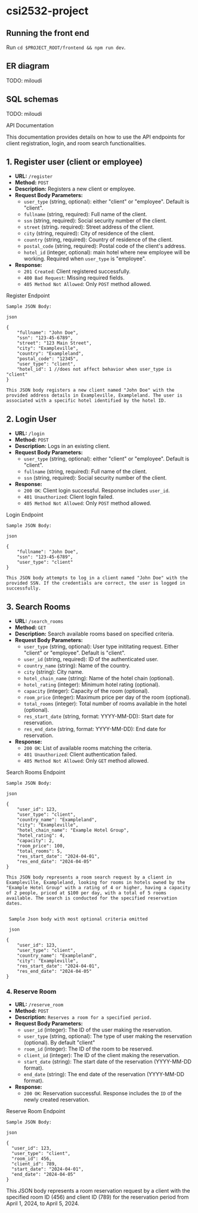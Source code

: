 # csi2532-project

## Running the front end
Run `cd $PROJECT_ROOT/frontend && npm run dev`.

## ER diagram
TODO: miloudi

## SQL schemas
TODO: miloudi



 API Documentation

This documentation provides details on how to use the API endpoints for client registration, login, and room search functionalities.

## 1. Register user (client or employee)

- **URL:** `/register`
- **Method:** `POST`
- **Description:** Registers a new client or employee.
- **Request Body Parameters:**
  - `user_type` (string, optional): either "client" or "employee". Default is "client".
  - `fullname` (string, required): Full name of the client.
  - `ssn` (string, required): Social security number of the client.
  - `street` (string، required): Street address of the client.
  - `city` (string, required): City of residence of the client.
  - `country` (string, required): Country of residence of the client.
  - `postal_code` (string, required): Postal code of the client's address.
  - `hotel_id` (integer, optional): main hotel where new employee will be working. Required when `user_type` is "employee".
- **Response:**
  - `201 Created`: Client registered successfully.
  - `400 Bad Request`: Missing required fields.
  - `405 Method Not Allowed`: Only `POST` method allowed.
 
Register Endpoint

    Sample JSON Body:

    json

    {
        "fullname": "John Doe",
        "ssn": "123-45-6789",
        "street": "123 Main Street",
        "city": "Exampleville",
        "country": "Exampleland",
        "postal_code": "12345",
        "user_type": "client",
        "hotel_id": 1 //does not affect behavior when user_type is "client"
    }

    This JSON body registers a new client named "John Doe" with the provided address details in Exampleville, Exampleland. The user is associated with a specific hotel identified by the hotel ID.

## 2. Login User

- **URL:** `/login`
- **Method:** `POST`
- **Description:** Logs in an existing client.
- **Request Body Parameters:**
  - `user_type` (string, optional): either "client" or "employee". Default is "client".
  - `fullname` (string, required): Full name of the client.
  - `ssn` (string, required): Social security number of the client.
- **Response:**
  - `200 OK`: Client login successful. Response includes `user_id`.
  - `401 Unauthorized`: Client login failed.
  - `405 Method Not Allowed`: Only `POST` method allowed.

Login Endpoint

    Sample JSON Body:

    json

    {
        "fullname": "John Doe",
        "ssn": "123-45-6789",
        "user_type": "client"
    }

    This JSON body attempts to log in a client named "John Doe" with the provided SSN. If the credentials are correct, the user is logged in successfully.


## 3. Search Rooms

- **URL:** `/search_rooms`
- **Method:** `GET`
- **Description:** Search available rooms based on specified criteria.
- **Request Body Parameters:**
  - `user_type` (string, optional): User type inititating request. Either "client" or "employee". Default is "client".
  - `user_id` (string, required): ID of the authenticated user.
  - `country_name` (string): Name of the country.
  - `city` (string): City name.
  - `hotel_chain_name` (string): Name of the hotel chain (optional).
  - `hotel_rating` (integer): Minimum hotel rating (optional).
  - `capacity` (integer): Capacity of the room (optional).
  - `room_price` (integer): Maximum price per day of the room (optional).
  - `total_rooms` (integer): Total number of rooms available in the hotel (optional).
  - `res_start_date` (string, format: YYYY-MM-DD): Start date for reservation.
  - `res_end_date` (string, format: YYYY-MM-DD): End date for reservation.
- **Response:**
  - `200 OK`: List of available rooms matching the criteria.
  - `401 Unauthorized`: Client authentication failed.
  - `405 Method Not Allowed`: Only `GET` method allowed.
 
Search Rooms Endpoint

    Sample JSON Body:

    json

    {
        "user_id": 123,
        "user_type": "client",
        "country_name": "Exampleland",
        "city": "Exampleville",
        "hotel_chain_name": "Example Hotel Group",
        "hotel_rating": 4,
        "capacity": 2,
        "room_price": 100,
        "total_rooms": 5,
        "res_start_date": "2024-04-01",
        "res_end_date": "2024-04-05"
    }

    This JSON body represents a room search request by a client in Exampleville, Exampleland, looking for rooms in hotels owned by the "Example Hotel Group" with a rating of 4 or higher, having a capacity of 2 people, priced at $100 per day, with a total of 5 rooms available. The search is conducted for the specified reservation dates.


     Sample Json body with most optional criteria omitted
     
     json

    {
        "user_id": 123,
        "user_type": "client",
        "country_name": "Exampleland",
        "city": "Exampleville",
        "res_start_date": "2024-04-01",
        "res_end_date": "2024-04-05"
    }

 
### 4. Reserve Room
  - **URL:** `/reserve_room`
  - **Method:** `POST`
  - **Description:** `Reserves a room for a specified period.`
  - **Request Body Parameters:**
    - `user_id` (integer): The ID of the user making the reservation.
    - `user_type` (string, optional): The type of user making the reservation (optional). By default "client"
    - `room_id` (integer): The ID of the room to be reserved.
    - `client_id` (integer): The ID of the client making the reservation.
    - `start_date` (string): The start date of the reservation (YYYY-MM-DD format).
    - `end_date` (string): The end date of the reservation (YYYY-MM-DD format).
  - **Response:**
    - `200 OK`: Reservation successful. Response includes the `ID` of the newly created reservation.

Reserve Room Endpoint

    Sample JSON Body:

    json

    {
      "user_id": 123,
      "user_type": "client",
      "room_id": 456,
      "client_id": 789,
      "start_date": "2024-04-01",
      "end_date": "2024-04-05"
    }

This JSON body represents a room reservation request by a client with the specified room ID (456) and client ID (789) for the reservation period from April 1, 2024, to April 5, 2024.

